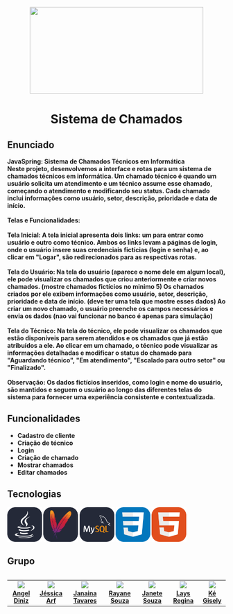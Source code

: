 <p align="center">
<img src="https://github.com/JessicaArf/sistema-chamados/assets/106780748/3b144823-2b6a-4c90-959c-8a4846cb5ef1" width="400" height="200"/>
</p>

<h1 align="center"><strong>Sistema de Chamados<strong></h1>


## Enunciado

<p align="left">JavaSpring: Sistema de Chamados Técnicos em Informática
<br>
Neste projeto, desenvolvemos a interface e rotas para um sistema de chamados técnicos em informática. Um chamado técnico é quando um usuário solicita um atendimento e um técnico assume esse chamado, começando o atendimento e modificando seu status. Cada chamado inclui informações como usuário, setor, descrição, prioridade e data de início.
<br>
<br>
Telas e Funcionalidades:
<br>
<br>
Tela Inicial:
A tela inicial apresenta dois links: um para entrar como usuário e outro como técnico.
Ambos os links levam a páginas de login, onde o usuário insere suas credenciais fictícias (login e senha) e, ao clicar em "Logar", são redirecionados para as respectivas rotas.
<br>
<br>
Tela do Usuário:
Na tela do usuário (aparece o nome dele em algum local), ele pode visualizar os chamados que criou anteriormente e criar novos chamados. (mostre chamados fictícios no minimo 5)
Os chamados criados por ele exibem informações como usuário, setor, descrição, prioridade e data de início. (deve ter uma tela que mostre esses dados)
Ao criar um novo chamado, o usuário preenche os campos necessários e envia os dados (nao vai funcionar no banco é apenas para simulação)
<br>
<br>
Tela do Técnico:
Na tela do técnico, ele pode visualizar os chamados que estão disponíveis para serem atendidos e os chamados que já estão atribuídos a ele.
Ao clicar em um chamado, o técnico pode visualizar as informações detalhadas e modificar o status do chamado para "Aguardando técnico", "Em atendimento", "Escalado para outro setor" ou "Finalizado".
<br>
<br>
Observação: Os dados fictícios inseridos, como login e nome do usuário, são mantidos e seguem o usuário ao longo das diferentes telas do sistema para fornecer uma experiência consistente e contextualizada.</p>

## Funcionalidades
- Cadastro de cliente
- Criação de técnico
- Login
- Criação de chamado
- Mostrar chamados
- Editar chamados

## Tecnologias
<div align="left">
<img src="https://raw.githubusercontent.com/tandpfun/skill-icons/main/icons/Java-Dark.svg" width=80"/>
<img src="https://raw.githubusercontent.com/tandpfun/skill-icons/main/icons/Maven-Dark.svg" width="80"/>
  <img src="https://raw.githubusercontent.com/tandpfun/skill-icons/main/icons/MySQL-Dark.svg" width="80"/>
<img src="https://raw.githubusercontent.com/tandpfun/skill-icons/main/icons/CSS.svg" width="80"/>
 <img src="https://raw.githubusercontent.com/tandpfun/skill-icons/main/icons/HTML.svg" width="80"/> 
</div>

## <strong>Grupo</strong>
<table align="left">
  <tr>
   <td align="center"> <img src="https://avatars.githubusercontent.com/u/127263320?v=4" width=175/></br><a href="https://github.com/AngelDiniz">Angel Diniz</a>
   </td>
   <td align="center"> <img src="https://avatars.githubusercontent.com/u/106780748?v=4" width=175/></br><a href="https://github.com/JessicaArf">Jéssica Arf</a>
   </td>
   <td align="center"> <img src="https://avatars.githubusercontent.com/u/78567230?v=4" width=175/></br><a href="https://github.com/tavaresjana">Janaina Tavares</a>
   </td>
   <td align="center"> <img src="https://avatars.githubusercontent.com/u/133218648?v=4" width=175/></br><a href="https://github.com/szrayane">Rayane Souza</a>
   </td>
  <td align="center"> <img src="https://avatars.githubusercontent.com/u/111593715?v=4" width=175/></br><a href="https://github.com/jany1090">Janete Souza</a>
   </td>
    <td align="center"> <img src="https://avatars.githubusercontent.com/u/133536722?v=4" width=175/></br><a href="https://github.com/laregn">Lays Regina</a>
   </td>
    <td align="center"> <img src="https://avatars.githubusercontent.com/u/159354465?v=4" width=175/></br><a href="https://github.com/Kgisely">Ké Gisely</a>
   </td>
</table>
